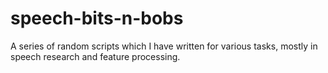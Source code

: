 # speech-bits-n-bobs
A series of random scripts which I have written for various tasks, mostly in speech research and feature processing.
